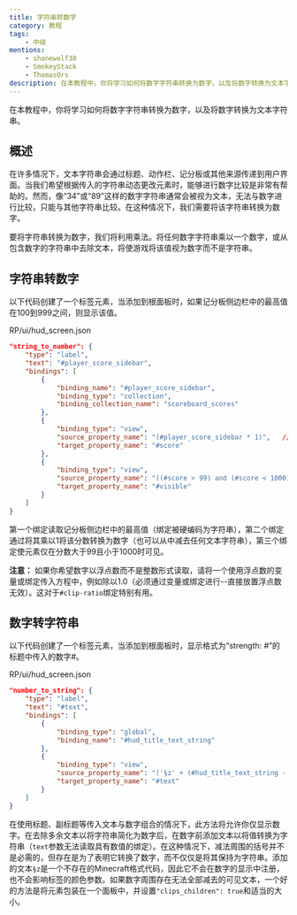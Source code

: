 ```yaml
---
title: 字符串转数字
category: 教程
tags:
    - 中级
mentions:
    - shanewolf38
    - SmokeyStack
    - ThomasOrs
description: 在本教程中，你将学习如何将数字字符串转换为数字，以及将数字转换为文本字符串。
---
```


在本教程中，你将学习如何将数字字符串转换为数字，以及将数字转换为文本字符串。

## 概述

在许多情况下，文本字符串会通过标题、动作栏、记分板或其他来源传递到用户界面。当我们希望根据传入的字符串动态更改元素时，能够进行数字比较是非常有帮助的。然而，像“34”或“89”这样的数字字符串通常会被视为文本，无法与数字进行比较，只能与其他字符串比较。在这种情况下，我们需要将该字符串转换为数字。

要将字符串转换为数字，我们将利用乘法。将任何数字字符串乘以一个数字，或从包含数字的字符串中去除文本，将使游戏将该值视为数字而不是字符串。

## 字符串转数字

以下代码创建了一个标签元素，当添加到根面板时，如果记分板侧边栏中的最高值在100到999之间，则显示该值。

<CodeHeader>RP/ui/hud_screen.json</CodeHeader>

```json
"string_to_number": {
    "type": "label",
    "text": "#player_score_sidebar",
    "bindings": [
        {
            "binding_name": "#player_score_sidebar",
            "binding_type": "collection",
            "binding_collection_name": "scoreboard_scores"
        },
        {
            "binding_type": "view",
            "source_property_name": "(#player_score_sidebar * 1)",   // 将分数从字符串转换为数字
            "target_property_name": "#score"
        },
        {
            "binding_type": "view",
            "source_property_name": "((#score > 99) and (#score < 1000))",   // 在100到999之间可见
            "target_property_name": "#visible"
        }
    ]
}
```

第一个绑定读取记分板侧边栏中的最高值（绑定被硬编码为字符串），第二个绑定通过将其乘以1将该分数转换为数字（也可以从中减去任何文本字符串），第三个绑定使元素仅在分数大于99且小于1000时可见。

**注意：** 如果你希望数字以浮点数而不是整数形式读取，请将一个使用浮点数的变量或绑定传入方程中，例如除以1.0（必须通过变量或绑定进行--直接放置浮点数无效）。这对于`#clip-ratio`绑定特别有用。

## 数字转字符串

以下代码创建了一个标签元素，当添加到根面板时，显示格式为“strength: #”的标题中传入的数字#。

<CodeHeader>RP/ui/hud_screen.json</CodeHeader>

```json
"number_to_string": {
	"type": "label",
	"text": "#text",
	"bindings": [
		{
			"binding_type": "global",
			"binding_name": "#hud_title_text_string"
		},
		{
			"binding_type": "view",
			"source_property_name": "('§z' + (#hud_title_text_string - 'strength: '))",
			"target_property_name": "#text"
		}
	]
}
```

在使用标题、副标题等传入文本与数字组合的情况下，此方法将允许你仅显示数字。在去除多余文本以将字符串简化为数字后，在数字前添加文本以将值转换为字符串（`text`参数无法读取具有数值的绑定）。在这种情况下，减法周围的括号并不是必需的，但存在是为了表明它转换了数字，而不仅仅是将其保持为字符串。添加的文本`§z`是一个不存在的Minecraft格式代码，因此它不会在数字的显示中注册，也不会影响标签的颜色参数。如果数字周围存在无法全部减去的可见文本，一个好的方法是将元素包装在一个面板中，并设置`"clips_children": true`和适当的大小。